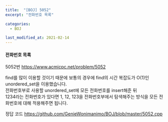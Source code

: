```yaml
---
title:  "[BOJ] 5052"
excerpt: "전화번호 목록"

categories:
  - BOJ

last_modified_at: 2021-02-14
---
```


#### 전화번호 목록

5052번 <https://www.acmicpc.net/problem/5052>

find를 많이 이용할 것이기 때문에 보통의 경우에 find의 시간 복잡도가 O(1)인 unordered_set을 이용했습니다.<br>
전화번호부로 사용할 unordered_set에 모든 전화번호를 insert해준 뒤<br>
1234라는 전화번호가 있다면 1, 12, 123을 전화번호부에서 탐색해주는 방식을 모든 전화번호에 대해 적용해주면 됩니다.

정답 코드 <https://github.com/GenieWonimanimo/BOJ/blob/master/5052.cpp>